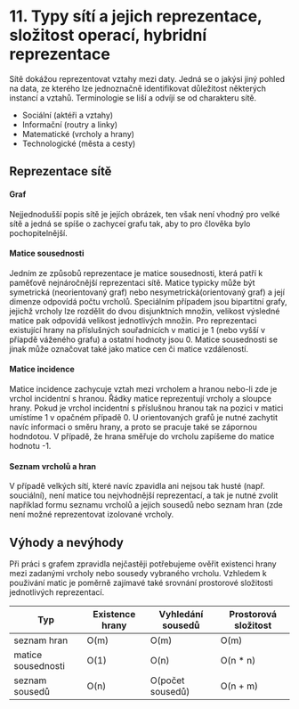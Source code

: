 # 11. Typy sítí a jejich reprezentace, složitost operací, hybridní reprezentace

Sítě dokážou reprezentovat vztahy mezi daty. Jedná se o jakýsi jiný pohled na data, ze kterého lze jednoznačně identifikovat důležitost některých instancí a vztahů. Terminologie se liší a odvíjí se od charakteru sítě.

- Sociální (aktéři a vztahy)
- Informační (routry a linky)
- Matematické (vrcholy a hrany)
- Technologické (města a cesty)

## Reprezentace sítě
#### Graf
Nejjednodušší popis sítě je jejích obrázek, ten však není vhodný pro velké sítě a jedná se spíše o zachyceí grafu tak, aby to pro člověka bylo pochopitelnější.

#### Matice sousednosti
Jedním ze způsobů reprezentace je matice sousednosti, která patří k paměťově nejnáročnější reprezentaci sítě. Matice typicky může být symetrická (neorientovaný graf) nebo nesymetrická(orientovaný graf) a její dimenze odpovídá počtu vrcholů. Speciálním případem jsou bipartitní grafy, jejichž vrcholy lze rozdělit do dvou disjunktních množin, velikost výsledné matice pak odpovídá velikost jednotlivých množin. Pro reprezentaci existující hrany na příslušných souřadnicích v matici je 1 (nebo vyšší v příapdě váženého grafu) a ostatní hodnoty jsou 0. Matice sousednosti se jinak může označovat také jako matice cen či matice vzdáleností.

#### Matice incidence
Matice incidence zachycuje vztah mezi vrcholem a hranou nebo-li zde je vrchol incidentní s hranou. Řádky matice reprezentují vrcholy a sloupce hrany. Pokud je vrchol incidentní s příslušnou hranou tak na pozici v matici umístíme 1 v opačném případě 0. U orientovaných grafů je nutné zachytit navíc informaci o směru hrany, a proto se pracuje také se zápornou hodndotou. V případě, že hrana směřuje do vrcholu zapíšeme do matice hodnotu -1.

#### Seznam vrcholů a hran
V případě velkých sítí, které navíc zpavidla ani nejsou tak husté (např. souciální), není matice tou nejvhodnější reprezentací, a tak je nutné zvolit například formu seznamu vrcholů a jejich sousedů nebo seznam hran (zde není možné reprezentovat izolované vrcholy.

## Výhody a nevýhody
Při práci s grafem zpravidla nejčastěji potřebujeme ověřit existenci hrany mezi zadanými vrcholy nebo sousedy vybraného vrcholu. Vzhledem k použivání matic je poměrně zajímavé také srovnání prostorové složitosti jednotlivých reprezentací.

| Typ                | Existence hrany | Vyhledání sousedů | Prostorová složitost | 
|--------------------|-----------------|-------------------|----------------------|
| seznam hran        | O(m)            | O(m)              | O(m)                 |
|  matice sousednosti| O(1)            | O(n)              | O(n * n)             | 
| seznam sousedů     | O(n)            | O(počet sousedů)  | O(n + m)             |


